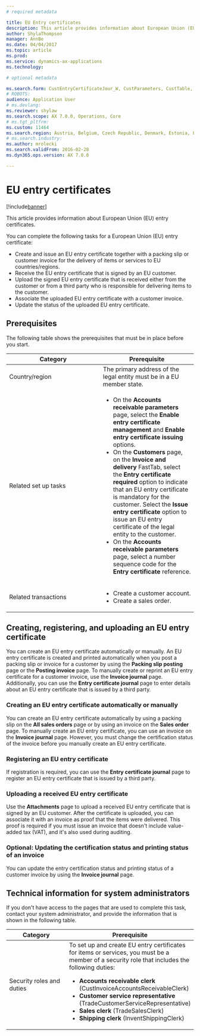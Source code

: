 ```yaml
---
# required metadata

title: EU Entry certificates
description: This article provides information about European Union (EU) entry certificates.
author: ShylaThompson
manager: AnnBe
ms.date: 04/04/2017
ms.topic: article
ms.prod: 
ms.service: dynamics-ax-applications
ms.technology: 

# optional metadata

ms.search.form: CustEntryCertificateJour_W, CustParameters, CustTable, SalesTable
# ROBOTS: 
audience: Application User
# ms.devlang: 
ms.reviewer: shylaw
ms.search.scope: AX 7.0.0, Operations, Core
# ms.tgt_pltfrm: 
ms.custom: 11464
ms.search.region: Austria, Belgium, Czech Republic, Denmark, Estonia, Finland, France, Germany, Hungary, Ireland, Italy, Latvia, Lithuania, Netherlands, Poland, Spain, Sweden, United Kingdom
# ms.search.industry: 
ms.author: mrolecki
ms.search.validFrom: 2016-02-28
ms.dyn365.ops.version: AX 7.0.0

---
```


# EU entry certificates

[!include[banner](../includes/banner.md)]


This article provides information about European Union (EU) entry certificates.

You can complete the following tasks for a European Union (EU) entry certificate:

-   Create and issue an EU entry certificate together with a packing slip or customer invoice for the delivery of items or services to EU countries/regions.
-   Receive the EU entry certificate that is signed by an EU customer.
-   Upload the signed EU entry certificate that is received either from the customer or from a third party who is responsible for delivering items to the customer.
-   Associate the uploaded EU entry certificate with a customer invoice.
-   Update the status of the uploaded EU entry certificate.

## Prerequisites
The following table shows the prerequisites that must be in place before you start.

<table>
<colgroup>
<col width="50%" />
<col width="50%" />
</colgroup>
<thead>
<tr class="header">
<th>Category</th>
<th>Prerequisite</th>
</tr>
</thead>
<tbody>
<tr class="odd">
<td>Country/region</td>
<td>The primary address of the legal entity must be in a EU member state.</td>
</tr>
<tr class="even">
<td>Related set up tasks</td>
<td><ul>
<li>On the <strong>Accounts receivable parameters</strong> page, select the <strong>Enable entry certificate management</strong> and <strong>Enable entry certificate issuing</strong> options.</li>
<li>On the <strong>Customers</strong> page, on the <strong>Invoice and delivery</strong> FastTab, select the <strong>Entry certificate required</strong> option to indicate that an EU entry certificate is mandatory for the customer. Select the <strong>Issue entry certificate</strong> option to issue an EU entry certificate of the legal entity to the customer.</li>
<li>On the <strong>Accounts receivable parameters</strong> page, select a number sequence code for the <strong>Entry certificate</strong> reference.</li>
</ul></td>
</tr>
<tr class="odd">
<td>Related transactions</td>
<td><ul>
<li>Create a customer account.</li>
<li>Create a sales order.</li>
</ul></td>
</tr>
</tbody>
</table>

## Creating, registering, and uploading an EU entry certificate
You can create an EU entry certificate automatically or manually. An EU entry certificate is created and printed automatically when you post a packing slip or invoice for a customer by using the **Packing slip posting** page or the **Posting invoice** page. To manually create or reprint an EU entry certificate for a customer invoice, use the **Invoice journal** page. Additionally, you can use the **Entry certificate journal** page to enter details about an EU entry certificate that is issued by a third party.

### Creating an EU entry certificate automatically or manually

You can create an EU entry certificate automatically by using a packing slip on the **All sales orders** page or by using an invoice on the **Sales order** page. To manually create an EU entry certificate, you can use an invoice on the **Invoice journal** page. However, you must change the certification status of the invoice before you manually create an EU entry certificate.

### Registering an EU entry certificate

If registration is required, you can use the **Entry certificate journal** page to register an EU entry certificate that is issued by a third party.

### Uploading a received EU entry certificate

Use the **Attachments** page to upload a received EU entry certificate that is signed by an EU customer. After the certificate is uploaded, you can associate it with an invoice as proof that the items were delivered. This proof is required if you must issue an invoice that doesn't include value-added tax (VAT), and it's also used during auditing.

### Optional: Updating the certification status and printing status of an invoice

You can update the entry certification status and printing status of a customer invoice by using the **Invoice journal** page.

## Technical information for system administrators
If you don't have access to the pages that are used to complete this task, contact your system administrator, and provide the information that is shown in the following table.

<table>
<colgroup>
<col width="50%" />
<col width="50%" />
</colgroup>
<thead>
<tr class="header">
<th>Category</th>
<th>Prerequisite</th>
</tr>
</thead>
<tbody>
<tr class="odd">
<td>Security roles and duties</td>
<td>To set up and create EU entry certificates for items or services, you must be a member of a security role that includes the following duties:
<ul>
<li><strong>Accounts receivable clerk</strong> (CustInvoiceAccountsReceivableClerk)</li>
<li><strong>Customer service representative</strong> (TradeCustomerServiceRepresentative)</li>
<li><strong>Sales clerk</strong> (TradeSalesClerk)</li>
<li><strong>Shipping clerk</strong> (InventShippingClerk)</li>
</ul></td>
</tr>
</tbody>
</table>





